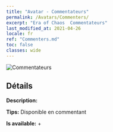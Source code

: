 ```yaml
---
title: "Avatar - Commentateurs"
permalink: /Avatars/Commenters/
excerpt: "Era of Chaos  Commentateurs"
last_modified_at: 2021-04-26
locale: fr
ref: "Commenters.md"
toc: false
classes: wide
---
```

 ![Commentateurs](/images/a/avatarFrame_14.png)

## Détails

 **Description:**  

 **Tips:** Disponible en commentant 

 **Is available:**  + 

